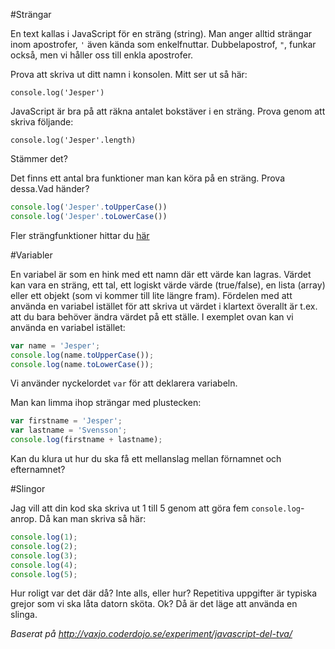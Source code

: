 #Strängar

En text kallas i JavaScript för en sträng (string). Man anger alltid strängar inom apostrofer, `'` även kända som enkelfnuttar. Dubbelapostrof, `"`, funkar också, men vi håller oss till enkla apostrofer.

Prova att skriva ut ditt namn i konsolen. Mitt ser ut så här:

`console.log('Jesper')`

JavaScript är bra på att räkna antalet bokstäver i en sträng. Prova genom att skriva följande:

`console.log('Jesper'.length)`

Stämmer det?

Det finns ett antal bra funktioner man kan köra på en sträng. Prova dessa.Vad händer?

```javascript
console.log('Jesper'.toUpperCase())
console.log('Jesper'.toLowerCase())
```

Fler strängfunktioner hittar du [här](http://www.w3schools.com/jsref/jsref_obj_string.asp)

#Variabler

En variabel är som en hink med ett namn där ett värde kan lagras. Värdet kan vara en sträng, ett tal, ett logiskt värde värde (true/false), en lista (array) eller ett objekt (som vi kommer till lite längre fram). Fördelen med att använda en variabel istället för att skriva ut värdet i klartext överallt är t.ex. att du bara behöver ändra värdet på ett ställe. I exemplet ovan kan vi använda en variabel istället:

```javascript
var name = 'Jesper';
console.log(name.toUpperCase());
console.log(name.toLowerCase());
```
Vi använder nyckelordet `var` för att deklarera variabeln.

Man kan limma ihop strängar med plustecken:

```javascript
var firstname = 'Jesper';
var lastname = 'Svensson';
console.log(firstname + lastname);
```

Kan du klura ut hur du ska få ett mellanslag mellan förnamnet och efternamnet?

#Slingor

Jag vill att din kod ska skriva ut 1 till 5 genom att göra fem `console.log`-anrop. Då kan man skriva så här:

```javascript
console.log(1);
console.log(2);
console.log(3);
console.log(4);
console.log(5);
```

Hur roligt var det där då? Inte alls, eller hur? Repetitiva uppgifter är typiska grejor som vi ska låta datorn sköta. Ok? Då är det läge att använda en slinga.

*Baserat på http://vaxjo.coderdojo.se/experiment/javascript-del-tva/*
